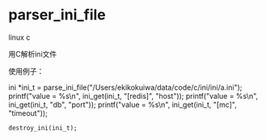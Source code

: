 parser_ini_file
===============

linux c

用C解析ini文件

使用例子：

ini *ini_t = parse_ini_file("/Users/ekikokuiwa/data/code/c/ini/ini/a.ini");
    printf("value = %s\n", ini_get(ini_t, "[redis]", "host"));
    printf("value = %s\n", ini_get(ini_t, "db", "port"));
    printf("value = %s\n", ini_get(ini_t, "[mc]", "timeout"));

    destroy_ini(ini_t);
 

